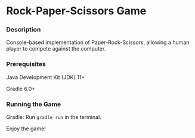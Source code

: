 # Rock-Paper-Scissors Game
### Description
Console-based implementation of Paper-Rock-Scissors, allowing a human player to compete against the computer.

### Prerequisites
Java Development Kit (JDK) 11+

Gradle 6.0+

### Running the Game
Gradle: Run `gradle run` in the terminal.

Enjoy the game!